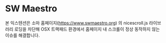 # SW Maestro
본 익스텐션은 소마 홈페이지(https://www.swmaestro.org) 의 nicescroll.js 라이브러리 로딩을 차단해 OSX 트랙패드 환경에서 홈페이지 내 스크롤이 정상 동작하지 않는 이슈를 해결합니다.